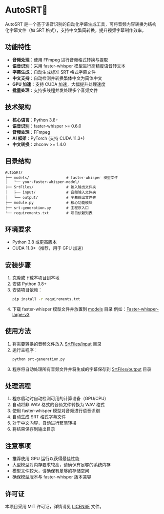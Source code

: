 # AutoSRT🚀

AutoSRT 是一个基于语音识别的自动化字幕生成工具，可将音频内容转换为结构化字幕文件（如 SRT 格式），支持中文繁简转换，提升视频字幕制作效率。

## 功能特性

- **音频处理**：使用 FFmpeg 进行音频格式转换与提取
- **语音识别**：采用 faster-whisper 模型进行高精度语音转文本
- **字幕生成**：自动生成标准 SRT 格式字幕文件
- **中文支持**：自动检测并转换繁体中文为简体中文
- **GPU 加速**：支持 CUDA 加速，大幅提升处理速度
- **批量处理**：支持多线程并发处理多个音频文件

## 技术架构

- **核心语言**：Python 3.8+
- **语音识别**：faster-whisper >= 0.6.0
- **音频处理**：FFmpeg
- **AI 框架**：PyTorch (支持 CUDA 11.3+)
- **中文转换**：zhconv >= 1.4.0

## 目录结构

```
AutoSRT/
├── models/                 # faster-whisper 模型文件
│   └── your-faster-whisper-model/
├── SrtFiles/               # 输入输出文件夹
│   ├── input/              # 音频输入文件夹
│   └── output/             # 字幕输出文件夹
├── module.py               # 核心功能模块
├── srt-generation.py       # 主程序入口
└── requirements.txt        # 项目依赖列表
```

## 环境要求

- Python 3.8 或更高版本
- CUDA 11.3+（推荐，用于 GPU 加速）

## 安装步骤

1. 克隆或下载本项目到本地
2. 安装 Python 3.8+
3. 安装项目依赖：
   ```bash
   pip install -r requirements.txt
   ```
4. 下载 faster-whisper 模型文件并放置到 [models](./models) 目录
   例如：[Faster-whisper-large-v3](https://huggingface.co/Systran/faster-whisper-large-v3)

## 使用方法

1. 将需要转换的音频文件放入 [SrtFiles/input](./SrtFiles/input) 目录
2. 运行主程序：
   ```bash
   python srt-generation.py
   ```
3. 程序将自动处理所有音频文件并将生成的字幕保存到 [SrtFiles/output](./SrtFiles/output) 目录

## 处理流程

1. 程序启动时自动检测可用的计算设备（GPU/CPU）
2. 自动将非 WAV 格式的音频文件转换为 WAV 格式
3. 使用 faster-whisper 模型对音频进行语音识别
4. 自动生成 SRT 格式字幕文件
5. 对于中文内容，自动进行繁简转换
6. 将结果保存到输出目录

## 注意事项

- 推荐使用 GPU 运行以获得最佳性能
- 大型模型对内存要求较高，请确保有足够的系统内存
- 模型文件较大，请确保有足够的存储空间
- 确保模型版本与 faster-whisper 版本兼容

## 许可证

本项目采用 MIT 许可证，详情请见 [LICENSE](./LICENSE) 文件。
